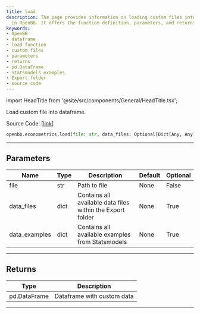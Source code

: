 ```yaml
---
title: load
description: The page provides information on loading custom files into a dataframe
  in OpenBB. It offers the function definition, parameters, and returns
keywords:
- OpenBB
- dataframe
- load function
- custom files
- parameters
- returns
- pd.DataFrame
- Statsmodels examples
- Export folder
- source code
---
```


import HeadTitle from '@site/src/components/General/HeadTitle.tsx';

<HeadTitle title="econometrics.load - Reference | OpenBB SDK Docs" />

Load custom file into dataframe.

Source Code: [[link](https://github.com/OpenBB-finance/OpenBBTerminal/tree/main/openbb_terminal/common/common_model.py#L53)]

```python
openbb.econometrics.load(file: str, data_files: Optional[Dict[Any, Any]] = None, data_examples: Optional[Dict[Any, Any]] = None)
```

---

## Parameters

| Name | Type | Description | Default | Optional |
| ---- | ---- | ----------- | ------- | -------- |
| file | str | Path to file | None | False |
| data_files | dict | Contains all available data files within the Export folder | None | True |
| data_examples | dict | Contains all available examples from Statsmodels | None | True |


---

## Returns

| Type | Description |
| ---- | ----------- |
| pd.DataFrame | Dataframe with custom data |
---
